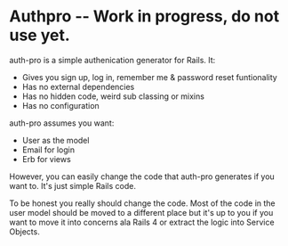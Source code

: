 # Authpro -- Work in progress, do not use yet.

auth-pro is a simple authenication generator for Rails. It:

* Gives you sign up, log in, remember me & password reset funtionality
* Has no external dependencies
* Has no hidden code, weird sub classing or mixins
* Has no configuration

auth-pro assumes you want:

* User as the model
* Email for login
* Erb for views

However, you can easily change the code that auth-pro generates if you want to. It's just simple Rails code.

To be honest you really should change the code. Most of the code in the user model should be moved to a different place but it's 
up to you if you want to move it into concerns ala Rails 4 or extract the logic into Service Objects.

